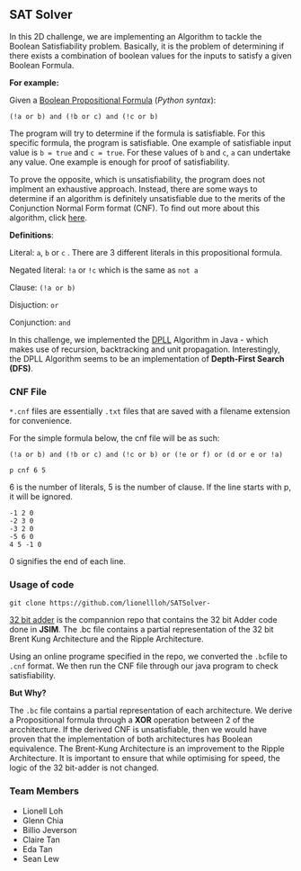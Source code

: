 ## SAT Solver

In this 2D challenge, we are implementing an Algorithm to tackle the Boolean Satisfiability problem. Basically, it is the problem of determining if there exists a combination of boolean values for the inputs to satisfy a given Boolean Formula. 

**For example:** 

Given a <u>Boolean Propositional Formula</u> (*Python syntax*): 

``` (!a or b) and (!b or c) and (!c or b) ```

The program will try to determine if the formula is satisfiable. For this specific formula, the program is satisfiable. One example of satisfiable input value is `b = true` and `c = true`. For these values of `b` and `c`, `a` can undertake any value. One example is enough for proof of satisfiability. 

To prove the opposite, which is unsatisfiability, the program does not implment an exhaustive approach. Instead, there are some ways to determine if an algorithm is definitely unsatisfiable due to the merits of the Conjunction Normal Form format (CNF). To find out more about this algorithm, click [here](http://www.dis.uniroma1.it/~liberato/ar/dpll/dpll.html).

**Definitions**: 

Literal: `a`,  `b`  or `c` . There are 3 different literals in this propositional formula.

Negated literal: `!a` or `!c` which is the same as `not a` 

Clause: `(!a or b)`

Disjuction: `or` 

Conjunction: `and`

In this challenge, we implemented the [DPLL](http://www.dis.uniroma1.it/~liberato/ar/dpll/dpll.html) Algorithm in Java - which makes use of recursion, backtracking and unit propagation. Interestingly, the DPLL Algorithm seems to be an implementation of **Depth-First Search (DFS)**. 



### CNF File

`*.cnf` files are essentially `.txt` files that are saved with a filename extension for convenience. 

For the simple formula below, the cnf file will be as such: 

  ``` (!a or b) and (!b or c) and (!c or b) or (!e or f) or (d or e or !a) ```

```
p cnf 6 5 
```

6 is the number of literals, 5 is the number of clause. If the line starts with p, it will be ignored. 

```
-1 2 0 
-2 3 0 
-3 2 0 
-5 6 0 
4 5 -1 0 
```

0 signifies the end of each line. 



### Usage of code 

```
git clone https://github.com/lionellloh/SATSolver-
```

[32 bit adder](https://github.com/lionellloh/32bitAdder) is the compannion repo that contains the 32 bit Adder code done in **JSIM**. The .bc file contains a partial representation of the 32 bit Brent Kung Architecture and the Ripple Architecture. 

Using an online programe specified in the repo, we converted the `.bc`file to `.cnf` format. We then run the CNF file through our java program to check satisfiability. 

**But Why?**

The `.bc` file contains a partial representation of each architecture. We derive a Propositional formula through a **XOR** operation between 2 of the arcchitecture. If the derived CNF is unsatisfiable, then we would have proven that the implementation of both architectures has Boolean equivalence. The Brent-Kung Architecture is an improvement to the Ripple Architecture. It is important to ensure that while optimising for speed, the logic of the 32 bit-adder is not changed. 

### Team Members

- Lionell Loh 
- Glenn Chia
- Billio Jeverson 
- Claire Tan 
- Eda Tan 
- Sean Lew 